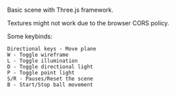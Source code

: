 Basic scene with Three.js framework.

Textures might not work due to the browser CORS policy.

Some keybinds:
```
Directional keys - Move plane
W - Toggle wireframe
L - Toggle illumination
D - Toggle directional light
P - Toggle point light
S/R - Pauses/Reset the scene
B - Start/Stop ball movement
```
